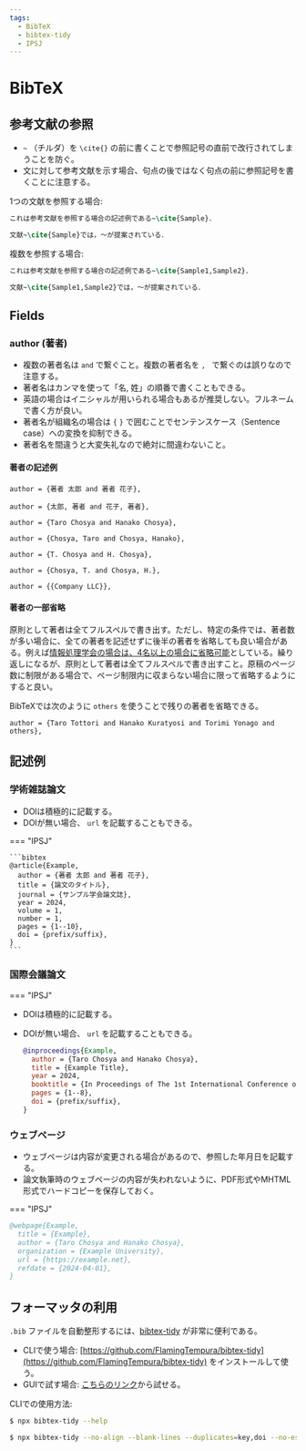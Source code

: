 ```yaml
---
tags:
  - BibTeX
  - bibtex-tidy
  - IPSJ
---
```


# BibTeX

## 参考文献の参照

- `~` （チルダ）を `\cite{}` の前に書くことで参照記号の直前で改行されてしまうことを防ぐ。
- 文に対して参考文献を示す場合、句点の後ではなく句点の前に参照記号を書くことに注意する。


1つの文献を参照する場合:

```tex
これは参考文献を参照する場合の記述例である~\cite{Sample}．
```

```tex
文献~\cite{Sample}では，〜が提案されている．
```

複数を参照する場合:

```tex
これは参考文献を参照する場合の記述例である~\cite{Sample1,Sample2}．
```

```tex
文献~\cite{Sample1,Sample2}では，〜が提案されている．
```

## Fields

### author (著者)

- 複数の著者名は `and` で繋ぐこと。複数の著者名を `, ` で繋ぐのは誤りなので注意する。
- 著者名はカンマを使って「名, 姓」の順番で書くこともできる。
- 英語の場合はイニシャルが用いられる場合もあるが推奨しない。フルネームで書く方が良い。
- 著者名が組織名の場合は `{` `}` で囲むことでセンテンスケース（Sentence case）への変換を抑制できる。
- 著者名を間違うと大変失礼なので絶対に間違わないこと。

#### 著者の記述例

```
author = {著者 太郎 and 著者 花子},
```

```
author = {太郎, 著者 and 花子, 著者},
```

```
author = {Taro Chosya and Hanako Chosya},
```

```
author = {Chosya, Taro and Chosya, Hanako},
```

```
author = {T. Chosya and H. Chosya},
```

```
author = {Chosya, T. and Chosya, H.},
```

```
author = {{Company LLC}},
```

#### 著者の一部省略

原則として著者は全てフルスペルで書き出す。ただし、特定の条件では、著者数が多い場合に、全ての著者を記述せずに後半の著者を省略しても良い場合がある。例えば[情報処理学会の場合は、4名以上の場合に省略可能](https://www.ipsj.or.jp/journal/submit/ronbun_j_prms.html)としている。繰り返しになるが、原則として著者は全てフルスペルで書き出すこと。原稿のページ数に制限がある場合で、ページ制限内に収まらない場合に限って省略するようにすると良い。

BibTeXでは次のように `others` を使うことで残りの著者を省略できる。

```
author = {Taro Tottori and Hanako Kuratyosi and Torimi Yonago and others},
```

## 記述例

### 学術雑誌論文

- DOIは積極的に記載する。
- DOIが無い場合、 `url` を記載することもできる。

=== "IPSJ"

    ```bibtex
    @article{Example,
      author = {著者 太郎 and 著者 花子},
      title = {論文のタイトル},
      journal = {サンプル学会論文誌},
      year = 2024,
      volume = 1,
      number = 1,
      pages = {1--10},
	  doi =	{prefix/suffix},
    }
    ```

### 国際会議論文

=== "IPSJ"

- DOIは積極的に記載する。
- DOIが無い場合、 `url` を記載することもできる。

    ```bibtex
    @inproceedings{Example,
      author = {Taro Chosya and Hanako Chosya},
      title = {Example Title},
      year = 2024,
      booktitle = {In Proceedings of The 1st International Conference on Example},
      pages = {1--8},
	  doi =	{prefix/suffix},
    }
    ```

### ウェブページ

- ウェブページは内容が変更される場合があるので、参照した年月日を記載する。
- 論文執筆時のウェブページの内容が失われないように、PDF形式やMHTML形式でハードコピーを保存しておく。

=== "IPSJ"

   ```bibtex
   @webpage{Example,
     title = {Example},
     author = {Taro Chosya and Hanako Chosya},
     organization = {Example University},
     url = {https://example.net},
     refdate = {2024-04-01},
   }
   ```

## フォーマッタの利用

`.bib` ファイルを自動整形するには、[bibtex-tidy](https://github.com/FlamingTempura/bibtex-tidy) が非常に便利である。

- CLIで使う場合: [https://github.com/FlamingTempura/bibtex-tidy](https://github.com/FlamingTempura/bibtex-tidy) をインストールして使う。
- GUIで試す場合: [こちらのリンク](https://flamingtempura.github.io/bibtex-tidy/index.html?opt=%7B%22modify%22%3Atrue%2C%22curly%22%3Atrue%2C%22numeric%22%3Atrue%2C%22months%22%3Afalse%2C%22space%22%3A2%2C%22tab%22%3Afalse%2C%22align%22%3A1%2C%22blankLines%22%3Atrue%2C%22duplicates%22%3A%5B%22key%22%2C%22doi%22%5D%2C%22stripEnclosingBraces%22%3Afalse%2C%22dropAllCaps%22%3Afalse%2C%22escape%22%3Afalse%2C%22sortFields%22%3A%5B%22title%22%2C%22shorttitle%22%2C%22author%22%2C%22year%22%2C%22month%22%2C%22day%22%2C%22journal%22%2C%22booktitle%22%2C%22location%22%2C%22on%22%2C%22publisher%22%2C%22address%22%2C%22series%22%2C%22volume%22%2C%22number%22%2C%22pages%22%2C%22doi%22%2C%22isbn%22%2C%22issn%22%2C%22url%22%2C%22urldate%22%2C%22copyright%22%2C%22category%22%2C%22note%22%2C%22metadata%22%5D%2C%22stripComments%22%3Afalse%2C%22trailingCommas%22%3Atrue%2C%22encodeUrls%22%3Afalse%2C%22tidyComments%22%3Atrue%2C%22removeEmptyFields%22%3Afalse%2C%22removeDuplicateFields%22%3Afalse%2C%22lowercase%22%3Atrue%2C%22backup%22%3Atrue%7D)から試せる。

CLIでの使用方法:

```sh
$ npx bibtex-tidy --help
```

```sh
$ npx bibtex-tidy --no-align --blank-lines --duplicates=key,doi --no-escape --sort-fields --trailing-commas --no-remove-dupe-fields main.bib
```
